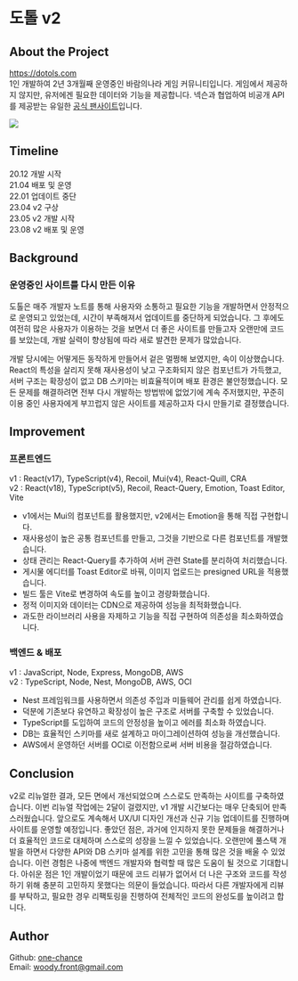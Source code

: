 # 도톨 v2

## About the Project

https://dotols.com<br/>
1인 개발하여 2년 3개월째 운영중인 바람의나라 게임 커뮤니티입니다. 게임에서 제공하지 않지만, 유저에겐 필요한 데이터와 기능을 제공합니다. 넥슨과 협업하여 비공개 API를 제공받는 유일한 [공식 팬사이트](https://baram.nexon.com/FanSite/List)입니다.

<img src="https://asset.dotols.com/image/termsofservice.png" style="max-width:600px" />

## Timeline

20.12 개발 시작<br />
21.04 배포 및 운영<br />
22.01 업데이트 중단<br />
23.04 v2 구상<br />
23.05 v2 개발 시작<br />
23.08 v2 배포 및 운영

## Background

### 운영중인 사이트를 다시 만든 이유

도톨은 매주 개발자 노트를 통해 사용자와 소통하고 필요한 기능을 개발하면서 안정적으로 운영되고 있었는데, 시간이 부족해져서 업데이트를 중단하게 되었습니다. 그 후에도 여전히 많은 사용자가 이용하는 것을 보면서 더 좋은 사이트를 만들고자 오랜만에 코드를 보았는데, 개발 실력이 향상됨에 따라 새로 발견한 문제가 많았습니다.

개발 당시에는 어떻게든 동작하게 만들어서 겉은 멀쩡해 보였지만, 속이 이상했습니다. React의 특성을 살리지 못해 재사용성이 낮고 구조화되지 않은 컴포넌트가 가득했고, 서버 구조는 확장성이 없고 DB 스키마는 비효율적이며 배포 환경은 불안정했습니다. 모든 문제를 해결하려면 전부 다시 개발하는 방법밖에 없었기에 계속 주저했지만, 꾸준히 이용 중인 사용자에게 부끄럽지 않은 사이트를 제공하고자 다시 만들기로 결정했습니다.

## Improvement

### 프론트엔드

v1 : React(v17), TypeScript(v4), Recoil, Mui(v4), React-Quill, CRA <br/>
v2 : React(v18), TypeScript(v5), Recoil, React-Query, Emotion, Toast Editor, Vite

- v1에서는 Mui의 컴포넌트를 활용했지만, v2에서는 Emotion을 통해 직접 구현합니다.
- 재사용성이 높은 공통 컴포넌트를 만들고, 그것을 기반으로 다른 컴포넌트를 개발했습니다.
- 상태 관리는 React-Query를 추가하여 서버 관련 State를 분리하여 처리했습니다.
- 게시물 에디터를 Toast Editor로 바꿔, 이미지 업로드는 presigned URL을 적용했습니다.
- 빌드 툴은 Vite로 변경하여 속도를 높이고 경량화했습니다.
- 정적 이미지와 데이터는 CDN으로 제공하여 성능을 최적화했습니다.
- 과도한 라이브러리 사용을 자제하고 기능을 직접 구현하여 의존성을 최소화하였습니다.

### 백엔드 & 배포

v1 : JavaScript, Node, Express, MongoDB, AWS<br/>
v2 : TypeScript, Node, Nest, MongoDB, AWS, OCI

- Nest 프레임워크를 사용하면서 의존성 주입과 미들웨어 관리를 쉽게 하였습니다.
- 덕분에 기존보다 유연하고 확장성이 높은 구조로 서버를 구축할 수 있었습니다.
- TypeScript를 도입하여 코드의 안정성을 높이고 에러를 최소화 하였습니다.
- DB는 효율적인 스키마를 새로 설계하고 마이그레이션하여 성능을 개선했습니다.
- AWS에서 운영하던 서버를 OCI로 이전함으로써 서버 비용을 절감하였습니다.

## Conclusion

v2로 리뉴얼한 결과, 모든 면에서 개선되었으며 스스로도 만족하는 사이트를 구축하였습니다. 이번 리뉴얼 작업에는 2달이 걸렸지만, v1 개발 시간보다는 매우 단축되어 만족스러웠습니다. 앞으로도 계속해서 UX/UI 디자인 개선과 신규 기능 업데이트를 진행하며 사이트를 운영할 예정입니다. 좋았던 점은, 과거에 인지하지 못한 문제들을 해결하거나 더 효율적인 코드로 대체하며 스스로의 성장을 느낄 수 있었습니다. 오랜만에 풀스택 개발을 하면서 다양한 API와 DB 스키마 설계를 위한 고민을 통해 많은 것을 배울 수 있었습니다. 이런 경험은 나중에 백엔드 개발자와 협력할 때 많은 도움이 될 것으로 기대합니다. 아쉬운 점은 1인 개발이었기 때문에 코드 리뷰가 없어서 더 나은 구조와 코드를 작성하기 위해 충분히 고민하지 못했다는 의문이 들었습니다. 따라서 다른 개발자에게 리뷰를 부탁하고, 필요한 경우 리팩토링을 진행하여 전체적인 코드의 완성도를 높이려고 합니다.

## Author

Github: [one-chance](https://github.com/one-chance)<br/>
Email: woody.front@gmail.com
